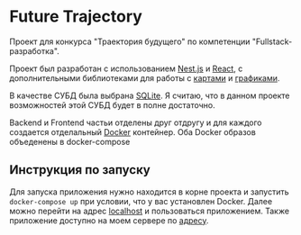 # Future Trajectory

Проект для конкурса "Траектория будущего" по компетенции "Fullstack-разработка".

Проект был разработан с использованием [Nest.js](https://nestjs.com/) и [React](https://nestjs.com/), с дополнительными библиотеками для работы с [картами](https://pbe-react-yandex-maps.vercel.app/) и [графиками](https://www.chartjs.org/).

В качестве СУБД была выбрана [SQLite](https://www.sqlite.org/index.html). Я считаю, что в данном проекте возможностей этой СУБД будет в полне достаточно.

Backend и Frontend частьи отделены друг отдругу и для каждого создается отделальный [Docker](https://www.docker.com/) контейнер. Оба Docker образов объеденены в docker-compose

## Инструкция по запуску

Для запуска приложения нужно находится в корне проекта и запустить
```docker-compose up``` при условии, что у вас установлен Docker. Далее можно перейти на адрес [localhost](<http://localhost/>) и пользоваться приложением. Также приложение доступно на моем сервере по [адресу](http://ft.norkaxomica.ru/).
